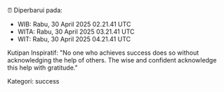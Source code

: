 ⏰ Diperbarui pada:
- WIB: Rabu, 30 April 2025 02.21.41 UTC
- WITA: Rabu, 30 April 2025 03.21.41 UTC
- WIT: Rabu, 30 April 2025 04.21.41 UTC

Kutipan Inspiratif:
"No one who achieves success does so without acknowledging the help of others. The wise and confident acknowledge this help with gratitude."


Kategori: success

